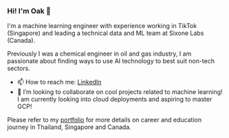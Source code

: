 ### Hi! I'm Oak 👋

I'm a machine learning engineer with experience working in TikTok (Singapore) and leading a technical data and ML team at Sixone Labs (Canada). 

Previously I was a chemical engineer in oil and gas industry, I am passionate about finding ways to use AI technology to best suit non-tech sectors. 

- 📫 How to reach me: <a href="https://www.linkedin.com/in/sivakornchong">LinkedIn</a>
- 👯 I’m looking to collaborate on cool projects related to machine learning! I am currently looking into cloud deployments and aspiring to master GCP!

Please refer to my <a href="https://www.sivakornchong.github.io">portfolio</a> for more details on career and education journey in Thailand, Singapore and Canada.
  
<!--
**sivakornchong/sivakornchong** is a ✨ _special_ ✨ repository because its `README.md` (this file) appears on your GitHub profile.

Here are some ideas to get you started:

- 🔭 I’m currently working on ...
- 🌱 I’m currently learning ...
- 👯 I’m looking to collaborate on ...
- 🤔 I’m looking for help with ...
- 💬 Ask me about ...
- 📫 How to reach me: ...
- 😄 Pronouns: ...
- ⚡ Fun fact: ...
-->
